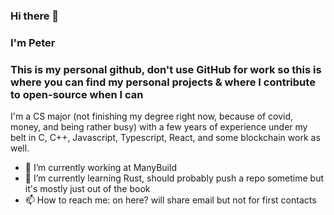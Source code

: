 ### Hi there 👋
### I'm Peter
### This is my personal github, don't use GitHub for work so this is where you can find my personal projects & where I contribute to open-source when I can

I'm a CS major (not finishing my degree right now, because of covid, money, and being rather busy) with a few years of experience under my belt in C, C++, Javascript, Typescript, React, and some blockchain work as well.

- 🔭 I’m currently working at ManyBuild
- 🌱 I’m currently learning Rust, should probably push a repo sometime but it's mostly just out of the book
- 📫 How to reach me: on here? will share email but not for first contacts
